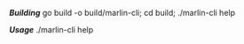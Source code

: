 ***Building***
go build -o build/marlin-cli; 
cd build; 
./marlin-cli help

***Usage***
./marlin-cli help